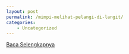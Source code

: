 ```yaml
---
layout: post
permalink: /mimpi-melihat-pelangi-di-langit/
categories:
    - Uncategorized
---
```


[Baca Selengkapnya](/05)